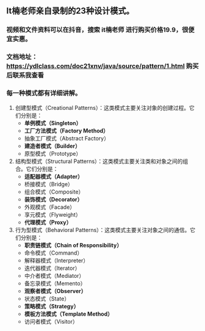 ## It楠老师亲自录制的23种设计模式。
### 视频和文件资料可以在抖音，搜索 it楠老师 进行购买价格19.9，很便宜实惠。
### 文档地址：https://ydlclass.com/doc21xnv/java/source/pattern/1.html 购买后联系我查看
### 每一种模式都有详细讲解。
1. 创建型模式（Creational Patterns）：这类模式主要关注对象的创建过程。它们分别是：
   - **单例模式（Singleton）**
   - **工厂方法模式（Factory Method）**
   - 抽象工厂模式（Abstract Factory）
   - **建造者模式（Builder）**
   - 原型模式（Prototype）
2. 结构型模式（Structural Patterns）：这类模式主要关注类和对象之间的组合。它们分别是：
   - **适配器模式（Adapter）**
   - 桥接模式（Bridge）
   - 组合模式（Composite）
   - **装饰模式（Decorator）**
   - 外观模式（Facade）
   - 享元模式（Flyweight）
   - **代理模式（Proxy）**
3. 行为型模式（Behavioral Patterns）：这类模式主要关注对象之间的通信。它们分别是：
   - **职责链模式（Chain of Responsibility）**
   - 命令模式（Command）
   - 解释器模式（Interpreter）
   - 迭代器模式（Iterator）
   - 中介者模式（Mediator）
   - 备忘录模式（Memento）
   - **观察者模式（Observer）**
   - 状态模式（State）
   - **策略模式（Strategy）**
   - **模板方法模式（Template Method）**
   - 访问者模式（Visitor）